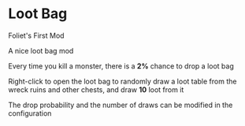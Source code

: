 # Loot Bag
Foliet's First Mod

A nice loot bag mod

Every time you kill a monster, there is a **2%** chance to drop a loot bag

Right-click to open the loot bag to randomly draw a loot table from the wreck ruins and other chests, and draw **10** loot from it

The drop probability and the number of draws can be modified in the configuration